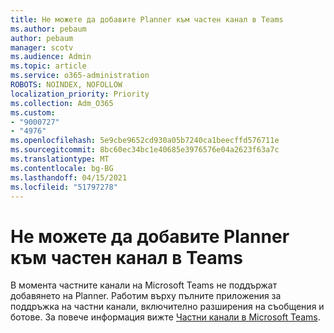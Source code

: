 ```yaml
---
title: Не можете да добавите Planner към частен канал в Teams
ms.author: pebaum
author: pebaum
manager: scotv
ms.audience: Admin
ms.topic: article
ms.service: o365-administration
ROBOTS: NOINDEX, NOFOLLOW
localization_priority: Priority
ms.collection: Adm_O365
ms.custom:
- "9000727"
- "4976"
ms.openlocfilehash: 5e9cbe9652cd930a05b7240ca1beecffd576711e
ms.sourcegitcommit: 8bc60ec34bc1e40685e3976576e04a2623f63a7c
ms.translationtype: MT
ms.contentlocale: bg-BG
ms.lasthandoff: 04/15/2021
ms.locfileid: "51797278"
---
```

# <a name="unable-to-add-planner-to-a-teams-private-channel"></a>Не можете да добавите Planner към частен канал в Teams

В момента частните канали на Microsoft Teams не поддържат добавянето на Planner.  Работим върху пълните приложения за поддръжка на частни канали, включително разширения на съобщения и ботове. За повече информация вижте [Частни канали в Microsoft Teams](https://docs.microsoft.com/microsoftteams/private-channels#what-you-need-to-know-about-private-channels).

